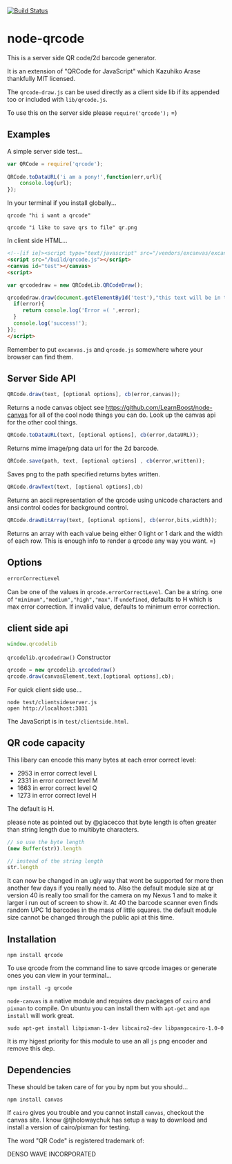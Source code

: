 [![Build Status](https://secure.travis-ci.org/soldair/node-qrcode.png)](http://travis-ci.org/soldair/node-qrcode)


node-qrcode
=

This is a server side QR code/2d barcode generator.

It is an extension of "QRCode for JavaScript" which Kazuhiko Arase thankfully MIT licensed.

The `qrcode-draw.js` can be used  directly as a client side lib if its appended too or included with `lib/qrcode.js`.

To use this on the server side please `require('qrcode');` =)

Examples
--------
A simple server side test...
```javascript
var QRCode = require('qrcode');
    
QRCode.toDataURL('i am a pony!',function(err,url){
    console.log(url);
});
```

In your terminal if you install globally...

```shell
qrcode "hi i want a qrcode"

qrcode "i like to save qrs to file" qr.png
```

In client side HTML...

```html
<!--[if ie]><script type="text/javascript" src="/vendors/excanvas/excanvas.js"></script><![endif]-->
<script src="/build/qrcode.js"></script>
<canvas id="test"></canvas>
<script>

var qrcodedraw = new QRCodeLib.QRCodeDraw();

qrcodedraw.draw(document.getElementById('test'),"this text will be in the code!", function(error,canvas){
  if(error){
     return console.log('Error =( ',error);
  }
  console.log('success!');
});
</script>
```

Remember to put `excanvas.js` and `qrcode.js` somewhere where your browser can find them.

Server Side API
---
```javascript
QRCode.draw(text, [optional options], cb(error,canvas));
```
Returns a node canvas object see https://github.com/LearnBoost/node-canvas for all of the cool node things you can do. Look up the canvas api for the other cool things.
```javascript
QRCode.toDataURL(text, [optional options], cb(error,dataURL));
```
Returns mime image/png data url for the 2d barcode.
```javascript
QRCode.save(path, text, [optional options] , cb(error,written));
```
Saves png to the path specified returns bytes written.
```javascript    
QRCode.drawText(text, [optional options],cb)
```
Returns an ascii representation of the qrcode using unicode characters and ansi control codes for background control.
 ```javascript   
QRCode.drawBitArray(text, [optional options], cb(error,bits,width));
```
Returns an array with each value being either 0 light or 1 dark and the width of each row.
This is enough info to render a qrcode any way you want. =)


Options
---------
```javascript
errorCorrectLevel
```
Can be one of the values in `qrcode.errorCorrectLevel`.
Can be a string. one of `"minimum","medium","high","max"`.
If `undefined`, defaults to H which is max error correction.
If invalid value, defaults to minimum error correction.

client side api
---------------
```javascript
window.qrcodelib
```
`qrcodelib.qrcodedraw()` Constructor
```javascript
qrcode = new qrcodelib.qrcodedraw()
qrcode.draw(canvasElement,text,[optional options],cb);
```

For quick client side use...
```shell
node test/clientsideserver.js
open http://localhost:3031
```
The JavaScript is in `test/clientside.html`.

QR code capacity
---

This libary can encode this many bytes at each error correct level:

- 2953 in error correct level L
- 2331 in error correct level M
- 1663 in error correct level Q
- 1273 in error correct level H

The default is H. 

please note as pointed out by @giacecco that byte length is often greater than string length due to multibyte characters.

```javascript
// so use the byte length
(new Buffer(str)).length

// instead of the string length
str.length 
```

It can now be changed in an ugly way that wont be supported for more then another few days if you really need to. Also the default module size at qr version 40 is really too small for the camera on my Nexus 1 and to make it larger i run out of screen to show it. At 40 the barcode scanner even finds random UPC 1d barcodes in the mass of little squares.
the default module size cannot be changed through the public api at this time.

Installation
--
```shell
npm install qrcode
```
To use qrcode from the command line to save  qrcode images or generate ones you can view in your terminal...
```shell
npm install -g qrcode
```
`node-canvas` is a native module and requires dev packages of `cairo` and `pixman` to compile. 
 On ubuntu you can install them with `apt-get` and `npm install` will work great.
  
```shell
sudo apt-get install libpixman-1-dev libcairo2-dev libpangocairo-1.0-0
```
It is my higest priority for this module to use an all `js` png encoder and remove this dep.


Dependencies
------------
These should be taken care of for you by npm but you should...
```shell
npm install canvas
```
If `cairo` gives you trouble and you cannot install `canvas`, checkout the canvas site. I know @tjholowaychuk has setup a way to download and install a version of cairo/pixman for testing.

The word "QR Code" is registered trademark of:

DENSO WAVE INCORPORATED
